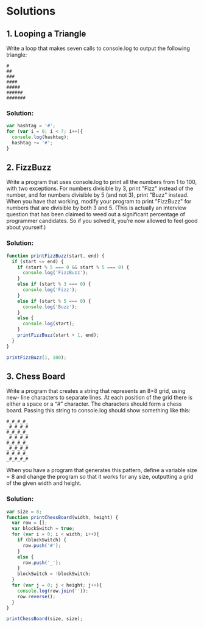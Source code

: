 # Solutions

## 1. Looping a Triangle

Write a loop that makes seven calls to console.log to output the following triangle:
```
#
##
###
####
#####
######
#######
```

### Solution:

```js
var hashtag = '#';
for (var i = 0; i < 7; i++){
  console.log(hashtag);
  hashtag += '#';
}
```

## 2. FizzBuzz

Write a program that uses console.log to print all the numbers from 1 to 100, with two exceptions. For numbers divisible by 3, print "Fizz" instead of the number, and for numbers divisible by 5 (and not 3), print "Buzz" instead.
When you have that working, modify your program to print "FizzBuzz" for numbers that are divisible by both 3 and 5.
(This is actually an interview question that has been claimed to weed out a significant percentage of programmer candidates. So if you solved it, you’re now allowed to feel good about yourself.)

### Solution:

```js
function printFizzBuzz(start, end) {
  if (start <= end) {
    if (start % 5 === 0 && start % 5 === 0) {
      console.log('FizzBuzz');
    }
    else if (start % 3 === 0) {
      console.log('Fizz');
    }
    else if (start % 5 === 0) {
      console.log('Buzz');
    }
    else {
      console.log(start);
    }
    printFizzBuzz(start + 1, end);
  }
}

printFizzBuzz(1, 100);
```

## 3. Chess Board
Write a program that creates a string that represents an 8×8 grid, using new- line characters to separate lines. At each position of the grid there is either a space or a “#” character. The characters should form a chess board.
Passing this string to console.log should show something like this:
```
#_#_#_#_
_#_#_#_#
#_#_#_#_
_#_#_#_#
#_#_#_#_
_#_#_#_#
#_#_#_#_
_#_#_#_#
```
When you have a program that generates this pattern, define a variable size = 8 and change the program so that it works for any size, outputting a grid of the given width and height.

### Solution:

```js
var size = 8;
function printChessBoard(width, height) {
  var row = [];
  var blockSwitch = true;
  for (var i = 0; i < width; i++){
    if (blockSwitch) {
      row.push('#');
    }
    else {
      row.push('_');
    }
    blockSwitch = !blockSwitch;
  }
  for (var j = 0; j < height; j++){
    console.log(row.join(''));
    row.reverse();
  }
}

printChessBoard(size, size);
```